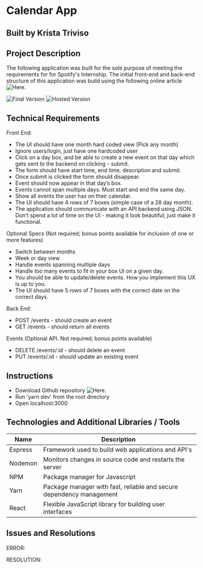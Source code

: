 # Calendar App
## Built by Krista Triviso

## Project Description

The following application was built for the sole purpose of meeting the requirements for for Spotify's Internship. The initial front-end and back-end structure of this application was build using the following online article  ![Here](https://medium.freecodecamp.org/how-to-make-create-react-app-work-with-a-node-backend-api-7c5c48acb1b0).

![Final Version](https://github.com/ktriviso/calendar)
![Hosted Version]()

## Technical Requirements

Front End:
- The UI should have one month hard coded view (Pick any month)
- Ignore users/login, just have one hardcoded user
- Click on a day box, and be able to create a new event on that day which gets sent to the backend on clicking - submit.
- The form should have start time, end time, description and submit.
- Once submit is clicked the form should disappear.
- Event should now appear in that day’s box.
- Events cannot span multiple days. Must start and end the same day.
- Show all events the user has on their calendar.
- The UI should have 4 rows of 7 boxes (simple case of a 28 day month).
- The application should communicate with an API backend using JSON. Don’t spend a lot of time on the UI - making it look beautiful; just make it functional.

Optional Specs (Not required; bonus points available for inclusion of one or more features)
- Switch between months
- Week or day view
- Handle events spanning multiple days
- Handle too many events to fit in your box UI on a given day.
- You should be able to update/delete events. How you implement this UX is up to you.
- The UI should have 5 rows of 7 boxes with the correct date on the correct days.

Back End:
- POST /events - should create an event
- GET /events - should return all events

Events (Optional API. Not required; bonus points available)
- DELETE /events/:id - should delete an event
- PUT /events/:id - should update an existing event

## Instructions

-   Download Github repository ![Here](https://github.com/ktriviso/calendar).
-   Run 'yarn dev' from the root directory
-   Open localhost:3000

## Technologies and Additional Libraries / Tools

| Name            | Description                                                          |
| --------------- | -------------------------------------------------------------------- |
| Express         | Framework used to build web applications and API's                   |
| Nodemon         | Monitors changes in source code and restarts the server              |
| NPM             | Package manager for Javascript                                       |
| Yarn            | Package manager with fast, reliable and secure dependency management |
| React           | Flexible JavaScript library for building user interfaces             |

## Issues and Resolutions

ERROR:

RESOLUTION:
